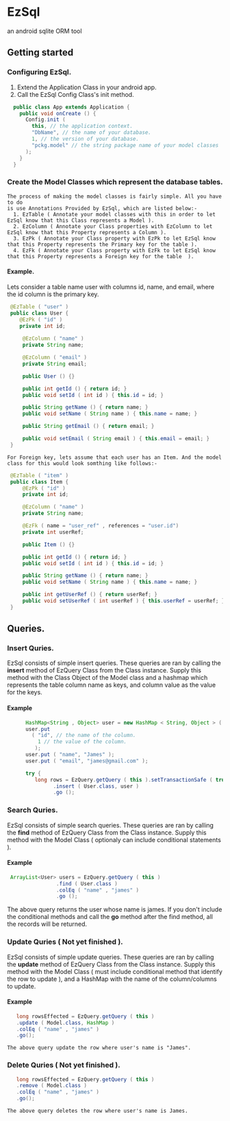 # EzSql
an android sqlite ORM tool

## Getting started
### Configuring EzSql.
  1. Extend the Application Class in your android app.
  2. Call the EzSql Config Class's init method.

``` Java
  public class App extends Application {
    public void onCreate () {
      Config.init (
        this, // the application context.
        "DbName", // the name of your database.
        1, // the version of your database.
        "pckg.model" // the string package name of your model classes
      );
    }
  }
```

### Create the Model Classes which represent the database tables.
    The process of making the model classes is fairly simple. All you have to do
    is use Annotations Provided by EzSql, which are listed below:-
      1. EzTable ( Annotate your model classes with this in order to let EzSql know that this Class represents a Model ).
      2. EzColumn ( Annotate your Class properties with EzColumn to let EzSql know that this Property represents a Column ).
      3. EzPk ( Annotate your Class property with EzPk to let EzSql know that this Property represents the Primary key for the table ).
      4. EzFk ( Annotate your Class property with EzFk to let EzSql know that this Property represents a Foreign key for the table  ).
      
#### Example.
   Lets consider a table name user with columns id, name, and email, where the id column is the primary key.
 
   ``` Java
    @EzTable ( "user" )
    public class User {
       @EzPk ( "id" )
       private int id;
    
        @EzColumn ( "name" )
        private String name;

        @EzColumn ( "email" )
        private String email;

        public User () {}

        public int getId () { return id; }
        public void setId ( int id ) { this.id = id; }

        public String getName () { return name; }
        public void setName ( String name ) { this.name = name; }

        public String getEmail () { return email; }

        public void setEmail ( String email ) { this.email = email; }
    }
  ```
    
    For Foreign key, lets assume that each user has an Item. And the model class for this would look somthing like follows:-
    
   ``` Java
    @EzTable ( "item" )
    public class Item {
        @EzPk ( "id" )
        private int id;

        @EzColumn ( "name" )
        private String name;

        @EzFk ( name = "user_ref" , references = "user.id")
        private int userRef;

        public Item () {}

        public int getId () { return id; }
        public void setId ( int id ) { this.id = id; }

        public String getName () { return name; }
        public void setName ( String name ) { this.name = name; }

        public int getUserRef () { return userRef; }
        public void setUserRef ( int userRef ) { this.userRef = userRef; }
    }
  ```

## Queries.
### Insert Quries.
  EzSql consists of simple insert queries. These queries are ran by calling the **insert** 
  method of EzQuery Class from the Class instance. Supply this method with the Class
  Object of the Model class and a hashmap which represents the table column name as keys, and 
  column value as the value for the keys.
  #### Example
  ``` Java
        HashMap<String , Object> user = new HashMap < String, Object > (  );
        user.put 
          ( "id", // the name of the column.
            1 // the value of the column.
           );
        user.put ( "name", "James" );
        user.put ( "email", "james@gmail.com" );

        try {
           long rows = EzQuery.getQuery ( this ).setTransactionSafe ( true )
                 .insert ( User.class, user )
                 .go ();

  ```
  
### Search Quries.
  EzSql consists of simple search queries. These queries are ran by calling the 
  **find** method of EzQuery Class from the Class instance. Supply this method with
  the Model Class ( optionaly can include conditional statements ).
  #### Example
 ``` Java
  ArrayList<User> users = EzQuery.getQuery ( this )
                 .find ( User.class )
                 .colEq ( "name" , "james" )
                 .go ();
 ```
  The above query returns the user whose name is james. If you don't include the conditional methods 
  and call the **go** method after the find method, all the records will be returned.
  
### Update Quries ( Not yet finished ). 
  EzSql consists of simple update queries. These queries are ran by calling the 
  **update** method of EzQuery Class from the Class instance. Supply this method with
  the Model Class ( must include conditional method that identify the row to update ), and a HashMap
  with the name of the column/columns to update.
  
  #### Example
 ``` Java
    long rowsEffected = EzQuery.getQuery ( this )
    .update ( Model.class, HashMap )
    .colEq ( "name" , "james" )
    .go();
  ```
    The above query update the row where user's name is "James".
### Delete Quries ( Not yet finished ). 
 ``` Java
    long rowsEffected = EzQuery.getQuery ( this )
    .remove ( Model.class )
    .colEq ( "name" , "james" )
    .go();
  ```
    The above query deletes the row where user's name is James.
   
  
  
